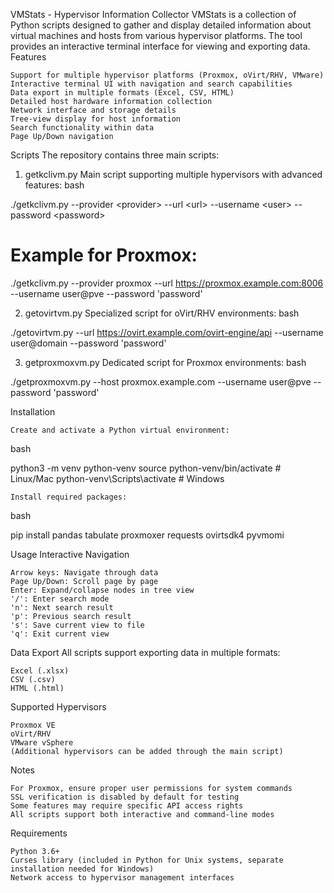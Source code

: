 VMStats - Hypervisor Information Collector
VMStats is a collection of Python scripts designed to gather and display detailed information about virtual machines and hosts from various hypervisor platforms. The tool provides an interactive terminal interface for viewing and exporting data.
Features

    Support for multiple hypervisor platforms (Proxmox, oVirt/RHV, VMware)
    Interactive terminal UI with navigation and search capabilities
    Data export in multiple formats (Excel, CSV, HTML)
    Detailed host hardware information collection
    Network interface and storage details
    Tree-view display for host information
    Search functionality within data
    Page Up/Down navigation

Scripts
The repository contains three main scripts:

1. getkclivm.py
Main script supporting multiple hypervisors with advanced features:
bash

./getkclivm.py --provider \<provider\> --url \<url\> --username \<user\> --password \<password\>

# Example for Proxmox:
./getkclivm.py --provider proxmox --url https://proxmox.example.com:8006 --username user@pve --password 'password'

2. getovirtvm.py
Specialized script for oVirt/RHV environments:
bash

./getovirtvm.py --url https://ovirt.example.com/ovirt-engine/api --username user@domain --password 'password'

3. getproxmoxvm.py
Dedicated script for Proxmox environments:
bash

./getproxmoxvm.py --host proxmox.example.com --username user@pve --password 'password'

Installation

    Create and activate a Python virtual environment:

bash

python3 -m venv python-venv
source python-venv/bin/activate  # Linux/Mac
python-venv\Scripts\activate     # Windows

    Install required packages:

bash

pip install pandas tabulate proxmoxer requests ovirtsdk4 pyvmomi

Usage
Interactive Navigation

    Arrow keys: Navigate through data
    Page Up/Down: Scroll page by page
    Enter: Expand/collapse nodes in tree view
    '/': Enter search mode
    'n': Next search result
    'p': Previous search result
    's': Save current view to file
    'q': Exit current view

Data Export
All scripts support exporting data in multiple formats:

    Excel (.xlsx)
    CSV (.csv)
    HTML (.html)

Supported Hypervisors

    Proxmox VE
    oVirt/RHV
    VMware vSphere
    (Additional hypervisors can be added through the main script)

Notes

    For Proxmox, ensure proper user permissions for system commands
    SSL verification is disabled by default for testing
    Some features may require specific API access rights
    All scripts support both interactive and command-line modes

Requirements

    Python 3.6+
    Curses library (included in Python for Unix systems, separate installation needed for Windows)
    Network access to hypervisor management interfaces
